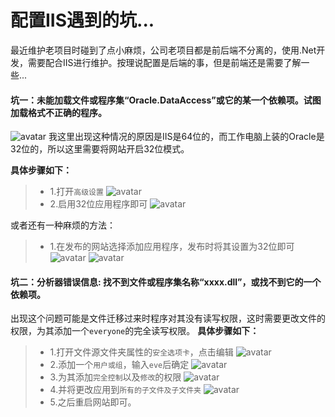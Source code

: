 # 配置IIS遇到的坑...

最近维护老项目时碰到了点小麻烦，公司老项目都是前后端不分离的，使用.Net开发，需要配合IIS进行维护。按理说配置是后端的事，但是前端还是需要了解一些...

#### 坑一：未能加载文件或程序集“Oracle.DataAccess”或它的某一个依赖项。试图加载格式不正确的程序。

![avatar](images/IIS/IIS-1.png)
我这里出现这种情况的原因是IIS是64位的，而工作电脑上装的Oracle是32位的，所以这里需要将网站开启32位模式。

**具体步骤如下：**

> * 1.打开``高级设置``
> ![avatar](images/IIS/IIS-2.png)
> * 2.启用32位应用程序即可
> ![avatar](images/IIS/IIS-3.png)

或者还有一种麻烦的方法：
> * 1.在发布的网站选择添加应用程序，发布时将其设置为32位即可
> ![avatar](images/IIS/IIS-4.png)
> ![avatar](images/IIS/IIS-5.png)

#### 坑二：分析器错误信息: 找不到文件或程序集名称“xxxx.dll”，或找不到它的一个依赖项。

出现这个问题可能是文件迁移过来时程序对其没有读写权限，这时需要更改文件的权限，为其添加一个``everyone``的完全读写权限。
**具体步骤如下：**

> * 1.打开文件源文件夹属性的``安全选项卡``，点击编辑
> ![avatar](images/IIS/IIS-6.png)
> * 2.添加一个``用户或组``，输入``eve``后确定
> ![avatar](images/IIS/IIS-8.png)
> * 3.为其添加``完全控制``以及``修改``的权限
> ![avatar](images/IIS/IIS-9.png)
> * 4.并将更改应用到``所有的子文件及子文件夹``
> ![avatar](images/IIS/IIS-10.png)
> * 5.之后重启网站即可。





